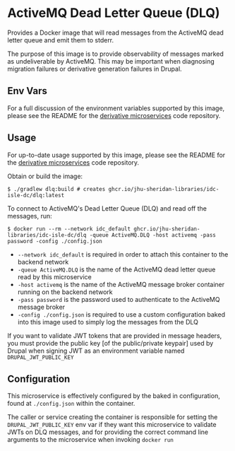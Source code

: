 # ActiveMQ Dead Letter Queue (DLQ)

Provides a Docker image that will read messages from the ActiveMQ dead letter queue and emit them to stderr.

The purpose of this image is to provide observability of messages marked as undeliverable by ActiveMQ.  This may be important when diagnosing migration failures or derivative generation failures in Drupal.

## Env Vars

For a full discussion of the environment variables supported by this image, please see the README for the [derivative microservices](https://github.com/jhu-idc/derivative-ms) code repository.

## Usage

For up-to-date usage supported by this image, please see the README for the [derivative microservices](https://github.com/jhu-idc/derivative-ms) code repository.  

Obtain or build the image:
```shell
$ ./gradlew dlq:build # creates ghcr.io/jhu-sheridan-libraries/idc-isle-dc/dlq:latest
```

To connect to ActiveMQ's Dead Letter Queue (DLQ) and read off the messages, run:
```shell
$ docker run --rm --network idc_default ghcr.io/jhu-sheridan-libraries/idc-isle-dc/dlq -queue ActiveMQ.DLQ -host activemq -pass password -config ./config.json
```
* `--network idc_default` is required in order to attach this container to the backend network
* `-queue ActiveMQ.DLQ` is the name of the ActiveMQ dead letter queue read by this microservice
* `-host activemq` is the name of the ActiveMQ message broker container running on the backend network
* `-pass password` is the password used to authenticate to the ActiveMQ message broker
* `-config ./config.json` is required to use a custom configuration baked into this image used to simply log the messages from the DLQ

If you want to validate JWT tokens that are provided in message headers, you must provide the public key [of the public/private keypair] used by Drupal when signing JWT as an environment variable named `DRUPAL_JWT_PUBLIC_KEY`

## Configuration

This microservice is effectively configured by the baked in configuration, found at `./config.json` within the container.

The caller or service creating the container is responsible for setting the `DRUPAL_JWT_PUBLIC_KEY` env var if they want this microservice to validate JWTs on DLQ messages, and for providing the correct command line arguments to the microservice when invoking `docker run`
